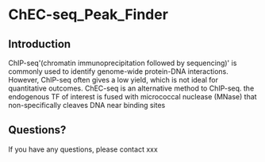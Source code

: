 # ChEC-seq_Peak_Finder
## Introduction
ChIP-seq'(chromatin immunoprecipitation followed by sequencing)' is commonly used to identify genome-wide protein-DNA interactions. However, ChIP-seq often gives a low yield, which is not ideal for quantitative outcomes. ChEC-seq is an alternative method to ChIP-seq. the endogenous TF of interest is fused with micrococcal nuclease (MNase) that non-specifically cleaves DNA near binding sites
## Questions?
If you have any questions, please contact xxx
